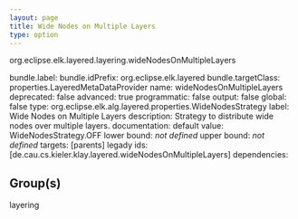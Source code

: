 ```yaml
---
layout: page
title: Wide Nodes on Multiple Layers
type: option
---
```

org.eclipse.elk.layered.layering.wideNodesOnMultipleLayers

bundle.label: 
bundle.idPrefix: org.eclipse.elk.layered
bundle.targetClass: properties.LayeredMetaDataProvider
name: wideNodesOnMultipleLayers
deprecated: false
advanced: true
programmatic: false
output: false
global: false
type: org.eclipse.elk.alg.layered.properties.WideNodesStrategy
label: Wide Nodes on Multiple Layers
description: Strategy to distribute wide nodes over multiple layers.
documentation: 
default value:  WideNodesStrategy.OFF
lower bound: *not defined*
upper bound: *not defined*
targets: [parents]
legady ids: [de.cau.cs.kieler.klay.layered.wideNodesOnMultipleLayers]
dependencies:

## Group(s)
layering 

